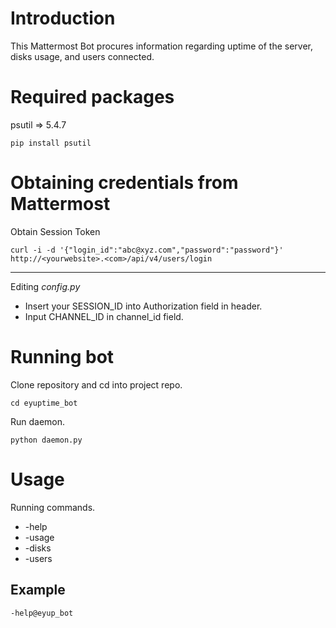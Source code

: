 # Introduction
This Mattermost Bot procures information regarding uptime of the
server, disks usage, and users connected.

# Required packages

psutil => 5.4.7
```
pip install psutil
```

# Obtaining credentials from Mattermost

Obtain Session Token
```
curl -i -d '{"login_id":"abc@xyz.com","password":"password"}' http://<yourwebsite>.<com>/api/v4/users/login
```
---
Editing *config.py*

* Insert your SESSION_ID into Authorization field in header. 
* Input CHANNEL_ID in channel_id field.

# Running bot

Clone repository and cd into project repo. 
```
cd eyuptime_bot
```
Run daemon.
```
python daemon.py
```

# Usage

Running commands.
* -help
* -usage
* -disks
* -users

## Example
```
-help@eyup_bot
```